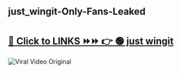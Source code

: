 
 ## just_wingit-Only-Fans-Leaked

# <h2><a href="https://clipsfans.com/just_wingit&ref=git">🔗 Click to LINKS ⏩⏩ 👉 🟢 just wingit </a></h2>

<a href="https://clipsfans.com/just_wingit&ref=git" rel="nofollow" data-target="animated-image.originalLink"><img src="https://i.ibb.co.com/xMMVF88/686577567.gif" alt="Viral Video Original" style="max-width: 100%; display: inline-block;" data-target="animated-image.originalImage"></a>
